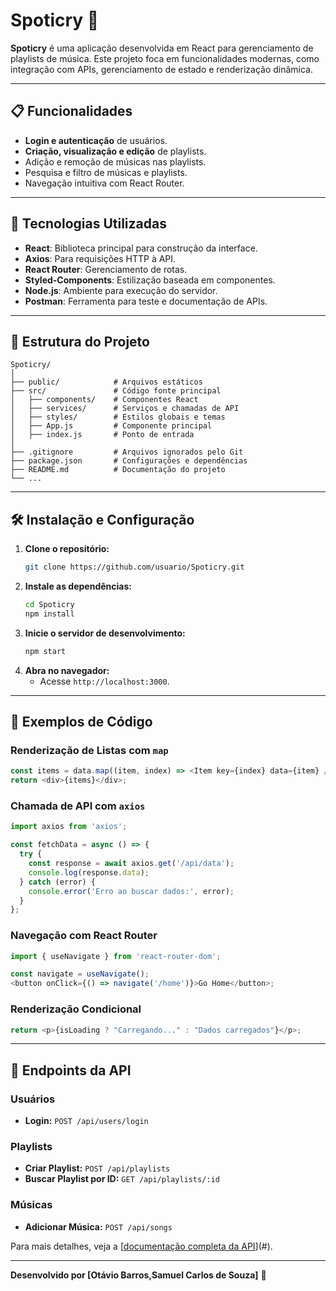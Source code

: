 
# Spoticry 🎵

**Spoticry** é uma aplicação desenvolvida em React para gerenciamento de playlists de música. Este projeto foca em funcionalidades modernas, como integração com APIs, gerenciamento de estado e renderização dinâmica.

---

## 📋 Funcionalidades

- **Login e autenticação** de usuários.
- **Criação, visualização e edição** de playlists.
- Adição e remoção de músicas nas playlists.
- Pesquisa e filtro de músicas e playlists.
- Navegação intuitiva com React Router.

---

## 🚀 Tecnologias Utilizadas

- **React**: Biblioteca principal para construção da interface.
- **Axios**: Para requisições HTTP à API.
- **React Router**: Gerenciamento de rotas.
- **Styled-Components**: Estilização baseada em componentes.
- **Node.js**: Ambiente para execução do servidor.
- **Postman**: Ferramenta para teste e documentação de APIs.

---

## 📂 Estrutura do Projeto

```plaintext
Spoticry/
│
├── public/            # Arquivos estáticos
├── src/               # Código fonte principal
│   ├── components/    # Componentes React
│   ├── services/      # Serviços e chamadas de API
│   ├── styles/        # Estilos globais e temas
│   ├── App.js         # Componente principal
│   ├── index.js       # Ponto de entrada
│
├── .gitignore         # Arquivos ignorados pelo Git
├── package.json       # Configurações e dependências
├── README.md          # Documentação do projeto
└── ...
```

---

## 🛠️ Instalação e Configuração

1. **Clone o repositório:**
   ```bash
   git clone https://github.com/usuario/Spoticry.git
   ```
2. **Instale as dependências:**
   ```bash
   cd Spoticry
   npm install
   ```
3. **Inicie o servidor de desenvolvimento:**
   ```bash
   npm start
   ```
4. **Abra no navegador:**
   - Acesse `http://localhost:3000`.

---

## 🔧 Exemplos de Código

### Renderização de Listas com `map`

```javascript
const items = data.map((item, index) => <Item key={index} data={item} />);
return <div>{items}</div>;
```

### Chamada de API com `axios`

```javascript
import axios from 'axios';

const fetchData = async () => {
  try {
    const response = await axios.get('/api/data');
    console.log(response.data);
  } catch (error) {
    console.error('Erro ao buscar dados:', error);
  }
};
```

### Navegação com React Router

```javascript
import { useNavigate } from 'react-router-dom';

const navigate = useNavigate();
<button onClick={() => navigate('/home')}>Go Home</button>;
```

### Renderização Condicional

```javascript
return <p>{isLoading ? "Carregando..." : "Dados carregados"}</p>;
```

---

## 🔑 Endpoints da API

### Usuários

- **Login:** `POST /api/users/login`

### Playlists

- **Criar Playlist:** `POST /api/playlists`
- **Buscar Playlist por ID:** `GET /api/playlists/:id`

### Músicas

- **Adicionar Música:** `POST /api/songs`

Para mais detalhes, veja a [[documentação completa da API](https://documenter.getpostman.com/view/20306176/2s9YJc23Ap)](#).


---

**Desenvolvido por [Otávio Barros,Samuel Carlos de Souza]** 🚀
